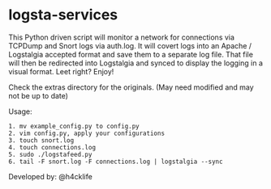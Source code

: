 # logsta-services

This Python driven script will monitor a network for connections via TCPDump and Snort logs via auth.log.
It will covert logs into an Apache / Logstalgia accepted format and save them to a separate log file.
That file will then be redirected into Logstalgia and synced to display the logging in a visual format.
Leet right?
Enjoy!

Check the extras directory for the originals. (May need modified and may not be up to date)

Usage:

    1. mv example_config.py to config.py
    2. vim config.py, apply your configurations
    3. touch snort.log
    4. touch connections.log
    5. sudo ./logstafeed.py
    6. tail -F snort.log -F connections.log | logstalgia --sync

Developed by: @h4cklife